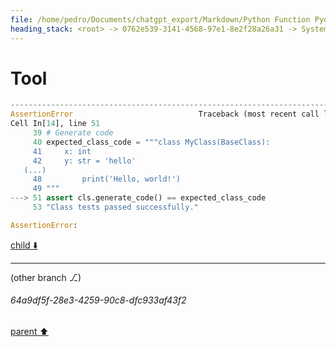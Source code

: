 ```yaml
---
file: /home/pedro/Documents/chatgpt_export/Markdown/Python Function Pydantic Model.md
heading_stack: <root> -> 0762e539-3141-4568-97e1-8e2f28a26a31 -> System -> 7310dbb5-540b-40ba-ba28-f730ab506660 -> System -> aaa26adf-0eb0-4d7d-93a7-d9d284b5c9f3 -> User -> c6015848-a2ab-4b8c-8922-7bf89d9fdf34 -> Assistant -> Models -> 1. `ParameterModel` -> 2. `DecoratorModel` -> 3. `FunctionModel` -> Methods -> Class Method in `FunctionModel` -> Instance Method in `FunctionModel` -> aaa2eb12-3770-4c5c-a7d3-11878ab54370 -> User -> 0dd09b46-e035-48e5-b69f-280b00736c87 -> Assistant -> 02c086bb-208a-49fb-93b3-54248d0f2aa5 -> Tool -> 03e8d8b9-74a8-4a74-a1bf-aec328fe0a7c -> Assistant -> aaa26425-589c-40d9-908e-333cab56319e -> User -> 9e70ce7f-89db-47ac-85b9-7d73fd7ab640 -> Assistant -> 9cb5bb3a-3cd2-4945-b8b9-01e102f6b2ab -> Tool -> 4b953605-0288-49bf-8ce8-041f4a25504d -> Assistant -> 1801b898-5c26-4e7a-af26-d7268e8c01b5 -> Assistant -> 855176a8-5adb-411e-a098-cae3b880d095 -> Assistant -> 22bbc826-60cc-4070-af85-31471f4bf1de -> Tool -> e3ed333b-ba18-4842-b480-3f634245d238 -> Assistant -> aaa2ded3-1a21-484d-9326-598b00f61110 -> User -> 5b0b16af-8e39-4842-b887-04965d88167a -> Assistant -> 82554842-e6c7-4a6c-953b-8778ad13f907 -> Tool -> 9e6d99ad-6826-402d-b2df-17c8435586f0 -> Assistant -> 8ea69820-2e45-4f03-a531-0caeea4ca772 -> Assistant -> c8a255a2-f1db-4668-b976-619d18cc4c9a -> Tool -> e5a85609-e6ea-4263-800f-599e24019950 -> Assistant -> 7077a825-b4ed-4044-aeb4-4c2eef133509 -> Assistant -> 27051524-a0d0-48c2-b51f-127049bbddc3 -> Tool -> 8080c22e-9466-44bf-8bd6-5688b064d583 -> Assistant -> aaa239f7-a854-420f-9afa-841001491865 -> User -> cabb6712-685d-49e8-8af7-837ea6277f43 -> System -> a3034118-ba1f-4ee0-b487-daa540cdf236 -> Assistant -> 2f7d2cd2-9aa9-4ca1-a42f-53296be00132 -> Tool -> 8ff07254-af54-49bf-8e6f-8e2801ba7184 -> Assistant -> 2e959f2c-486e-444b-a6cf-8bb8eda6a77d -> Tool -> 77161e88-66bd-481a-b462-51820df15a4b -> Assistant -> f9e86d22-1f27-4bd6-8664-7cb72c386b6b -> Assistant -> aaa2b611-e6c8-4bed-b99d-34a0efb777c4 -> User -> 20eb6f92-e97d-4bff-9548-cc674656cf49 -> Assistant -> 54e67c7c-bc03-4f36-9a83-4e77d9e68e9e -> Tool -> ff52ba1a-d5dd-4037-9d27-6e145a9268d0 -> Assistant -> aaa29597-3ee2-4b63-9d66-7e46d9b21223 -> User -> 7c7f1290-7903-4e49-bf88-07a3a14b7058 -> System -> 1b7bfd49-3f89-426d-ae55-8eeef11d4dd9 -> Assistant -> d3eb6a26-715c-4221-a8e5-ceb1817d908b -> Tool -> ed67e3c8-b4b6-4a7d-99e4-fe956d0fdf3c -> Assistant -> 2173b865-5c1c-4c3f-9005-a5727e436499 -> Assistant -> 65dc3678-4ca8-401b-98c6-df2d399679f7 -> Tool -> 3ccd7b6b-5544-4705-9e60-fc850b1a15cb -> Assistant -> aaa269bb-1cbd-4747-b22d-3ad163b40814 -> User -> 04f43ec6-ff4c-4b29-b23e-61767df38267 -> Assistant -> cfd79b3a-4a67-4a85-8803-76cca4b9d9d5 -> Tool -> bed60de6-ffa2-49ba-aea6-ca1d4c3e835d -> Assistant -> aaa2bdbe-4aa6-4d23-bbeb-334fd207e768 -> User -> 139da970-f69b-4cf6-98f7-659579f441fe -> Assistant -> 7fa29889-92aa-4121-85f1-ebbfe9f9c241 -> Tool -> ff222952-bf93-40ae-b042-711f218c3c14 -> Assistant -> dc8a50cc-93c3-4ea8-952f-e8a9f46e0af2 -> Assistant -> bf4d5767-5798-475b-a015-3cb730906bc8 -> Tool -> 399690d8-1c4d-46f7-9b8f-b2efdc5cfe01 -> Assistant -> 78555ab8-b89e-40bb-80af-03cf8e8c69ee -> Assistant -> 036a5701-5ddd-4b9a-aa4c-670f7b514671 -> Tool -> 31b64583-e9db-4d48-8cd7-49294aaf7bff -> Assistant -> 3537a467-eacf-4ee4-9b2f-f9deb4a17eea -> Assistant -> 43997f6f-5978-462c-b5d4-43a546415a18 -> Tool -> 02522474-9b23-4f49-b51c-2f28accf5ce6 -> Assistant -> aaa2f93b-be42-4159-b281-68247e96c202 -> User -> 67d2693e-2fc0-4917-ba81-fdef733a8c47 -> Assistant -> aaa294a4-2ca8-4f9b-bc95-c479e5cf5d47 -> User -> f67acd3d-da0f-4d90-ac1f-b4751a24f19f -> Assistant -> aaa23af1-8da0-4118-a1d1-6f3008015d6d -> User -> 09da6b6c-4255-42cb-a20a-a9498484e166 -> Assistant -> aaa2c5b2-d9c3-4cdc-a9a1-3d3d25950ac0 -> User -> 36fcca0d-d0c5-4834-8203-c9af23e6c0ab -> Assistant -> aaa2c1cb-defa-4426-8d0d-29576debf728 -> User -> 4005cba9-5135-4fad-8ad8-762e2d8a0c2c -> Assistant -> aaa2baeb-6b60-42bf-8c2a-b6a0e1586a93 -> User -> 1eb2869f-9fd0-49fa-a951-a2c76c880a60 -> Assistant -> aaa2921c-13bd-4a33-b64f-ffd637bcfd59 -> User -> 6b5ce96d-436e-4be2-bc8a-821b34038ec9 -> Assistant -> Revised YAML Design -> Key Changes and Justifications -> Considerations for Future Work -> aaa28d7b-c94a-4fee-a355-96b1acb8871b -> User -> bae73c6d-4135-4c88-8de9-c7466fdd10bf -> Assistant -> Pseudocode for Code Generation -> aaa2f455-87d8-457d-88d1-988943ca31d4 -> User -> f6341336-d0cf-419c-b57c-b1b4cbfca700 -> Assistant -> Pseudocode -> Critical Analysis -> aaa247f1-853e-4107-ad69-a9737a6c4af2 -> User -> a4d99788-e47f-4bdc-bba9-436063b1dc59 -> Assistant -> Opportunities for Abstraction -> Handling Indentation -> aaa220cc-d698-43de-9084-ff23ddb2192c -> User -> 33d24acd-8a94-46cd-83b7-9e66a8522403 -> Assistant -> 7db5b81c-0271-4c12-8e8e-57adbb64e758 -> Tool -> 6f5d9f84-6c47-471e-a8c1-884b798eb30d -> Assistant -> a7276c3f-b024-4b2e-b71b-5fdc31ee690a -> Assistant -> f26f8c5e-dd88-4fb1-8eb7-b7cad7e8aa26 -> Tool -> 225b8ee9-b322-4a5b-a641-58f7298ae9e6 -> Assistant -> aaa28c5c-9f79-45a6-9a38-15080a462ad9 -> User -> ee509196-ab27-4139-b8e7-93cef6032314 -> Assistant -> c4c0528c-f855-4bf7-93e3-3facf9808c4a -> Tool -> a11a9622-82b8-4b7d-a76c-5fc4a28888d9 -> Assistant -> aaa29502-70cd-4a32-ad46-7cbeab1f3438 -> User -> f48c72b2-47f0-461d-9ad7-6ba725821fc6 -> Assistant -> 6fdc0937-4d33-4345-9c3c-6ed5a4a03ab0 -> Tool -> 868d0b0e-9dc9-4f80-b7e1-757b2da7d598 -> Assistant -> 102f26b3-0f63-462e-8254-9f575d2d0954 -> Assistant -> 8a12a828-4e43-4342-b5d3-d07d6433e630 -> Tool -> 0816f338-4de8-45de-8c01-ea49988c33ae -> Assistant -> 97f8f33f-c902-4740-8864-6c331faf98a3 -> Assistant -> a857621b-d100-4637-a935-6da00c1eef1a -> Tool -> f33e489b-a0e4-4d10-84a7-88fae8fd578a -> Assistant -> 956a5b52-b1e5-4806-b506-bf2aa67aba8c -> Assistant -> 8b638643-30b1-4d16-839b-584cacfef8bb -> Tool -> 40cc4869-17b3-4b5d-9b6b-2fd77e9dca9d -> Assistant -> d89e4cb0-3cd2-42f7-8aab-edcd47fb10af -> Assistant -> aaa20e4f-e9a6-4f1b-a5bf-ae2b5469502f -> User -> 33911ef7-4c8c-49be-80d6-1647e3b1c9e3 -> Assistant -> aaa28f3b-c291-4400-bd15-b86907a880dc -> User -> 7854e862-c944-4bee-a3b5-c3cb71e436a0 -> Assistant -> aaa2f458-89e5-4f75-b2a9-2fd2027704e1 -> User -> b0c3ae51-66a9-4851-90fc-e27af1081cbf -> Assistant -> dd00c2a8-2856-40e8-bf6e-738e2155b113 -> Tool -> 7260bdc3-62f4-49ac-a2e7-5451f4e1a3e4 -> Assistant -> aaa2ec02-53ee-4623-9702-1e81d9ee8bf6 -> User -> 7e9ebd28-6204-40eb-9583-b8d099cb2c05 -> Assistant -> a8e32855-83d9-41f6-bee3-ad9c16476fbf -> Tool -> 487e8946-caba-423c-9525-f6d0b6f22217 -> Assistant -> aaa2cda5-075b-44e0-985d-5d72f9433c9d -> User -> f2006443-7407-4219-9889-8d436573fde7 -> Assistant -> bf0820c7-7a6b-4c9f-807e-4afba649edfa -> Tool -> ac7f076b-95eb-4ead-8706-bcdd6974bdfb -> Assistant -> 7904a177-21ac-49fc-b34b-1a9c270be890 -> Assistant -> f4330696-cdcd-4843-bab4-16bb20c85c10 -> Tool -> 1819856a-8412-41b1-9db5-51a23668355e -> Assistant -> 03095fd1-4fa4-45c8-abc6-29278e68a147 -> Assistant -> aaac7be0-0a7d-45e5-8e7e-2ea7e23f9a6b -> Assistant -> 6f669a19-e0eb-43be-bb75-c51725da12cb -> Tool -> 1fa4b808-18bd-4d81-8f01-d775cf0f261e -> Assistant -> f553ce68-f45b-48c6-a2fd-bb649af3b1ec -> Assistant -> aaa20973-6a9f-476e-b791-9b903b8c8b10 -> User -> 4d8665fa-a8e4-4d0a-8145-1ba12e65c159 -> Assistant -> 1e10f4eb-dc80-447f-85e5-8dd7c3d2f2f0 -> Tool -> fb4e0b8d-c6d2-4946-ae24-a14c83733e58 -> Assistant -> b78eabbc-0e9f-4800-b8f9-014c350213c4 -> Assistant -> 6dcbd7a5-e2dd-4c55-9f1b-3d4c310fa9cb -> Tool
---
```

# Tool

```python
---------------------------------------------------------------------------
AssertionError                            Traceback (most recent call last)
Cell In[14], line 51
     39 # Generate code
     40 expected_class_code = """class MyClass(BaseClass):
     41     x: int
     42     y: str = 'hello'
   (...)
     48         print('Hello, world!')
     49 """
---> 51 assert cls.generate_code() == expected_class_code
     53 "Class tests passed successfully."

AssertionError: 

```

[child ⬇️](#64a9df5f-28e3-4259-90c8-dfc933af43f2)

---

(other branch ⎇)
###### 64a9df5f-28e3-4259-90c8-dfc933af43f2
[parent ⬆️](#6dcbd7a5-e2dd-4c55-9f1b-3d4c310fa9cb)
